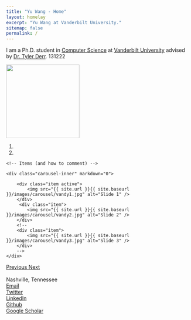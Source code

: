 ```yaml
---
title: "Yu Wang - Home"
layout: homelay
excerpt: "Yu Wang at Vanderbilt University."
sitemap: false
permalink: /
---
```



I am a Ph.D. student in [Computer Science](https://engineering.vanderbilt.edu/eecs/) at [Vanderbilt University](https://vanderbilt.edu) advised by [Dr. Tyler Derr](https://www.cse.msu.edu/~derrtyle/).
131222
<div class="personallogo">
<img src="{{site.utl}}{{site.baseutl}}/images/carousel/Profile.png" style="width:200px; display:block"/>
</div>

<div markdown="0" id="carousel" class="carousel slide" data-ride="carousel" data-interval="8000" data-pause="hover" >
    <!-- Menu -->
    <ol class="carousel-indicators">
        <li data-target="#carousel" data-slide-to="0" class="active"></li>
        <li data-target="#carousel" data-slide-to="1"></li>
        <!-- <li data-target="#carousel" data-slide-to="2"></li> -->
    </ol>

    <!-- Items (and how to comment) -->
    
    <div class="carousel-inner" markdown="0">

        <div class="item active">
            <img src="{{ site.url }}{{ site.baseurl }}/images/carousel/vandy1.jpg" alt="Slide 1" />
        </div>
         <div class="item">
            <img src="{{ site.url }}{{ site.baseurl }}/images/carousel/vandy2.jpg" alt="Slide 2" />
        </div>
        <!-- 
        <div class="item">
            <img src="{{ site.url }}{{ site.baseurl }}/images/carousel/vandy3.jpg" alt="Slide 3" />
        </div>
        -->
    </div>
    
  <a class="left carousel-control" href="#carousel" role="button" data-slide="prev">
    <span class="glyphicon glyphicon-chevron-left" aria-hidden="true"></span>
    <span class="sr-only">Previous</span>
  </a>
  <a class="right carousel-control" href="#carousel" role="button" data-slide="next">
    <span class="glyphicon glyphicon-chevron-right" aria-hidden="true"></span>
    <span class="sr-only">Next</span>
  </a>
</div>





<div class="personallogo">
<br><i aria-hidden="true" class="fa fa-fw fa-map-marker"></i> Nashville, Tennessee
<br><a href="mailto:yu.wang.1@vanderbilt.edu"><i aria-hidden="true" class="fas fa-envelope"></i> Email</a>
<br><a href="https://twitter.com/YuWVandy"><i aria-hidden="true" class="fab fa-twitter-square"></i> Twitter</a>
<br><a href="https://www.linkedin.com/in/yu-wang-63359a196/"><i aria-hidden="true" class="fab fa-linkedin"></i> LinkedIn</a>
<br><a href="https://github.com/YuWVandy"><i aria-hidden="true" class="fab fa-github"></i> Github</a>
<br><a href="https://scholar.google.com/citations?user=XPCmiz4AAAAJ&hl=en"><i class="fas fa-graduation-cap"></i> Google Scholar</a>
</div>



